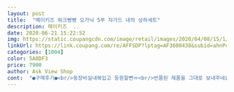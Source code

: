 ```yaml
---
layout: post 
title:  "메이키즈 워크빵빵 오가닉 5부 쟈가드 내의 상하세트" 
description: 메이키즈  ..
date: 2020-06-21 15:22:52 
img: https://static.coupangcdn.com/image/retail/images/2020/04/08/15/1/aca88817-e49f-40fe-959a-46c047e33119.jpg 
linkUrl: https://link.coupang.com/re/AFFSDP?lptag=AF3600438&subid=ahnPublicAsk&pageKey=1443791356&itemId=2488534407&vendorItemId=70481774907&traceid=V0-113-f912fb10dce90a5f 
categories: [1004] 
color: 5A8DF3 
price: 7900 
author: Ask View Shop 
cont:  "●구매후기●<br/>둥장비실내복입고 등원할뻔ㅠ<br/>반품된 제품을 그대로 보내주네요.<br/> 몇 호인지 스티커도 없고 비닐부분은 너덜너덜!! 열어보니 비닐 스티커부분이 제품택에 붙어있고!! 이거 말고 3개 더 다른 업체에서 주문하였는데 새 제품이 왔는데 말이지요.<br/> 당연히 새 제품이 와야 하는데 이런 경우는 다들 반품 귀찮아 그냥 입을거라 생각하나봐요?!!<br/>선물했는데 넘 좋아해요<br/>아들이 너무 좋아해서 아침에 안벗으려고해서ㅠ<br/>알록달록 예뻐용내복도 따지는 아이가 있어서무사통과!<br/>쿠팡에서 관리가 필요하다 봅니다.<br/> 쿠팡믿고 주문하는데 말입니다.<br/><br/>쿠팡에서 이런 업체는 관리 안하시나요?<br/>한여름까지  입히기 좋을꺼같아요<br/>둥장비실내복입고 등원할뻔ㅠ<br/>반품된 제품을 그대로 보내주네요.<br/> 몇 호인지 스티커도 없고 비닐부분은 너덜너덜!! 열어보니 비닐 스티커부분이 제품택에 붙어있고!! 이거 말고 3개 더 다른 업체에서 주문하였는데 새 제품이 왔는데 말이지요.<br/> 당연히 새 제품이 와야 하는데 이런 경우는 다들 반품 귀찮아 그냥 입을거라 생각하나봐요?!!<br/>선물했는데 넘 좋아해요<br/>아들이 너무 좋아해서 아침에 안벗으려고해서ㅠ<br/>알록달록 예뻐용내복도 따지는 아이가 있어서무사통과!<br/>쿠팡에서 관리가 필요하다 봅니다.<br/> 쿠팡믿고 주문하는데 말입니다.<br/><br/>쿠팡에서 이런 업체는 관리 안하시나요?<br/>한여름까지  입히기 좋을꺼같아요<br/>" 
---
```

